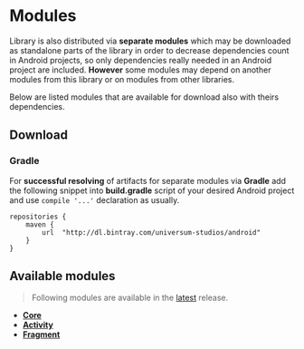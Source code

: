Modules
===============

Library is also distributed via **separate modules** which may be downloaded as standalone parts of
the library in order to decrease dependencies count in Android projects, so only dependencies really
needed in an Android project are included. **However** some modules may depend on another modules
from this library or on modules from other libraries.

Below are listed modules that are available for download also with theirs dependencies.

## Download ##

### Gradle ###

For **successful resolving** of artifacts for separate modules via **Gradle** add the following snippet
into **build.gradle** script of your desired Android project and use `compile '...'` declaration
as usually.

    repositories {
        maven {
            url  "http://dl.bintray.com/universum-studios/android"
        }
    }

## Available modules ##
> Following modules are available in the [latest](https://github.com/universum-studios/android_universi/releases "Latest Releases page") release.

- **[Core](https://github.com/universum-studios/android_universi/tree/master/library-core)**
- **[Activity](https://github.com/universum-studios/android_universi/tree/master/library-activity)**
- **[Fragment](https://github.com/universum-studios/android_universi/tree/master/library-fragment)**
